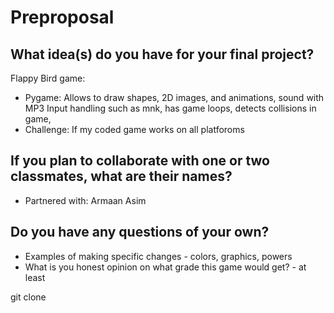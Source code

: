 # Preproposal

## What idea(s) do you have for your final project?

Flappy Bird game:
- Pygame: Allows to draw shapes, 2D images, and animations, sound with MP3
          Input handling such as mnk, has game loops, detects collisions in game, 
- Challenge: If my coded game works on all platforoms



## If you plan to collaborate with one or two classmates, what are their names?

- Partnered with: Armaan Asim


## Do you have any questions of your own?

- Examples of making specific changes - colors, graphics, powers
- What is you honest opinion on what grade this game would get? - at least 


git clone